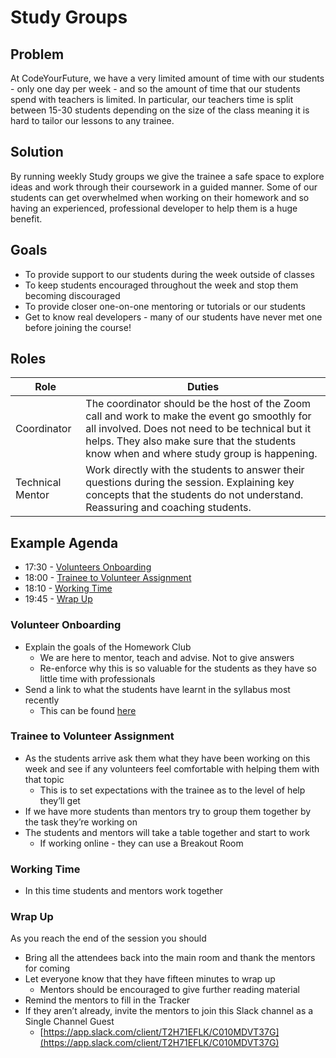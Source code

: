 # Study Groups

## Problem

At CodeYourFuture, we have a very limited amount of time with our students - only one day per week - and so the amount of time that our students spend with teachers is limited. In particular, our teachers time is split between 15-30 students depending on the size of the class meaning it is hard to tailor our lessons to any trainee.

## Solution

By running weekly Study groups we give the trainee a safe space to explore ideas and work through their coursework in a guided manner. Some of our students can get overwhelmed when working on their homework and so having an experienced, professional developer to help them is a huge benefit.

## Goals

* To provide support to our students during the week outside of classes
* To keep students encouraged throughout the week and stop them becoming discouraged
* To provide closer one-on-one mentoring or tutorials or our students
* Get to know real developers - many of our students have never met one before joining the course!

## Roles

| Role             | Duties                                                                                                                                                                                                                                       |
| ---------------- | -------------------------------------------------------------------------------------------------------------------------------------------------------------------------------------------------------------------------------------------- |
| Coordinator      | The coordinator should be the host of the Zoom call and work to make the event go smoothly for all involved. Does not need to be technical but it helps. They also make sure that the students know when and where study group is happening. |
| Technical Mentor | Work directly with the students to answer their questions during the session. Explaining key concepts that the students do not understand. Reassuring and coaching students.                                                                 |

## Example Agenda

* 17:30 - [Volunteers Onboarding](study-groups.md#volunteer-onboarding)
* 18:00 - [Trainee to Volunteer Assignment](study-groups.md#trainee-to-volunteer-assignment)
* 18:10 - [Working Time](study-groups.md#working-time)
* 19:45 - [Wrap Up](study-groups.md#wrap-up)

### Volunteer Onboarding

* Explain the goals of the Homework Club
  * We are here to mentor, teach and advise. Not to give answers
  * Re-enforce why this is so valuable for the students as they have so little time with professionals
* Send a link to what the students have learnt in the syllabus most recently
  * This can be found [here](https://syllabus.codeyourfuture.io)

### Trainee to Volunteer Assignment

* As the students arrive ask them what they have been working on this week and see if any volunteers feel comfortable with helping them with that topic
  * This is to set expectations with the trainee as to the level of help they’ll get
* If we have more students than mentors try to group them together by the task they’re working on
* The students and mentors will take a table together and start to work
  * If working online - they can use a Breakout Room

### Working Time

* In this time students and mentors work together

### Wrap Up

As you reach the end of the session you should

* Bring all the attendees back into the main room and thank the mentors for coming
* Let everyone know that they have fifteen minutes to wrap up
  * Mentors should be encouraged to give further reading material
* Remind the mentors to fill in the Tracker
* If they aren’t already, invite the mentors to join this Slack channel as a Single Channel Guest
  * [https://app.slack.com/client/T2H71EFLK/C010MDVT37G](https://app.slack.com/client/T2H71EFLK/C010MDVT37G)
